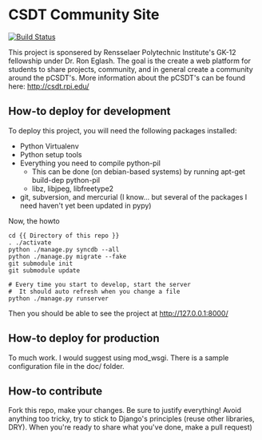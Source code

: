 CSDT Community Site
========

[![Build Status](https://drone.io/github.com/GK-12/rpi_csdt_community/status.png)](https://drone.io/github.com/GK-12/rpi_csdt_community/latest)

This project is sponsered by Rensselaer Polytechnic Institute's GK-12 fellowship under Dr. Ron Eglash. The goal is the create a web platform for students to share projects, community, and in general create a community around the pCSDT's. More information about the pCSDT's can be found here: http://csdt.rpi.edu/

## How-to deploy for development

To deploy this project, you will need the following packages installed:
* Python Virtualenv
* Python setup tools
* Everything you need to compile python-pil
    * This can be done (on debian-based systems) by running apt-get build-dep python-pil
    * libz, libjpeg, libfreetype2
* git, subversion, and mercurial (I know... but several of the packages I need haven't yet been updated in pypy)

Now, the howto
```shell
cd {{ Directory of this repo }}
. ./activate
python ./manage.py syncdb --all
python ./manage.py migrate --fake
git submodule init
git submodule update

# Every time you start to develop, start the server
#  It should auto refresh when you change a file
python ./manage.py runserver
```

Then you should be able to see the project at http://127.0.0.1:8000/

## How-to deploy for production 

To much work. I would suggest using mod_wsgi. There is a sample configuration file in the doc/ folder.

## How-to contribute 

Fork this repo, make your changes. Be sure to justify everything! Avoid anything too tricky, try to stick to Django's principles (reuse other libraries, DRY). When you're ready to share what you've done, make a pull request)
